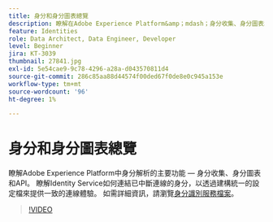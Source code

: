 ```yaml
---
title: 身分和身分圖表總覽
description: 瞭解在Adobe Experience Platform&amp；mdash；身分收集、身分圖表和API中身分解析的重要功能。 瞭解Identity Service如何連結已中斷連線的身分，以透過建構統一的設定檔來提供一致的連線體驗。
feature: Identities
role: Data Architect, Data Engineer, Developer
level: Beginner
jira: KT-3039
thumbnail: 27841.jpg
exl-id: 5e54cae9-9c78-4296-a28a-d043570811d4
source-git-commit: 286c85aa88d44574f00ded67f0de8e0c945a153e
workflow-type: tm+mt
source-wordcount: '96'
ht-degree: 1%

---
```


# 身分和身分圖表總覽

瞭解Adobe Experience Platform中身分解析的主要功能 — 身分收集、身分圖表和API。 瞭解Identity Service如何連結已中斷連線的身分，以透過建構統一的設定檔來提供一致的連線體驗。 如需詳細資訊，請瀏覽[身分識別服務檔案](https://experienceleague.adobe.com/docs/experience-platform/identity/home.html?lang=zh-Hant)。

>[!VIDEO](https://video.tv.adobe.com/v/27841?learn=on&enablevpops)

